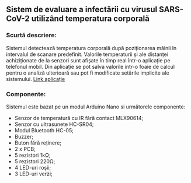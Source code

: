 ## Sistem de evaluare a infectării cu virusul SARS-CoV-2 utilizând temperatura corporală

### Scurtă descriere:

Sistemul detectează temperatura corporală după poziționarea mâinii în intervalul de scanare predefinit. 
Valorile temperaturii și ale distanței achiziționate de la senzori sunt afișate în timp real într-o aplicație pe telefonul mobil. 
Din aplicație se pot salva valorile intr-o foaie de calcul pentru o analiză ulterioară sau pot fi modificate setările implicite ale sistemului.
[Link aplicație](http://ai2.appinventor.mit.edu/#4972066926624768)

### Componente:

Sistemul este bazat pe un modul Arduino Nano si următorele componente:

- Senzor de temperatură cu IR fără contact MLX90614;
- Senzor cu ultrasunete HC-SR04;
- Modul Bluetooth HC-05;
- Buzzer;
- Buton fără reținere;
- 2 x PCB;
- 5 rezistori 1kΩ;
- 5 rezistori 220Ω;
- 4 LED-uri roșii;
- 3 LED-uri verzi;
